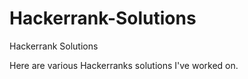 # Hackerrank-Solutions
Hackerrank Solutions

Here are various Hackerranks solutions I've worked on.
